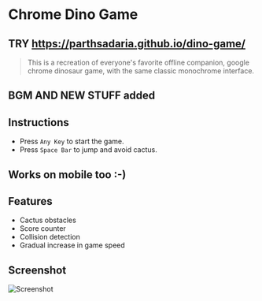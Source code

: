 # Chrome Dino Game
## TRY https://parthsadaria.github.io/dino-game/
> This is a recreation of everyone's favorite offline companion, google chrome dinosaur game, with the same classic monochrome interface.
## BGM AND NEW STUFF added
## Instructions
- Press `Any Key` to start the game.
- Press `Space Bar` to jump and avoid cactus.
## Works on mobile too :-)
## Features
- Cactus obstacles
- Score counter
- Collision detection
- Gradual increase in game speed

## Screenshot
![Screenshot](https://user-images.githubusercontent.com/77227201/174440360-c3c3d692-a9cd-4fe3-ad1c-43fdebf4c55a.png)
